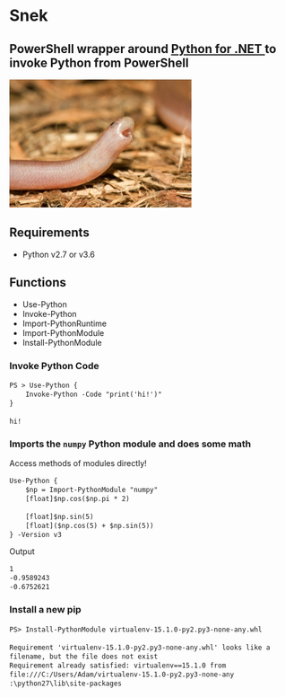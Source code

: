 # Snek

## PowerShell wrapper around [Python for .NET ](https://github.com/pythonnet/pythonnet) to invoke Python from PowerShell

![](./snek.jpg)

## Requirements

* Python v2.7 or v3.6

## Functions 

* Use-Python
* Invoke-Python
* Import-PythonRuntime
* Import-PythonModule
* Install-PythonModule

### Invoke Python Code

```
PS > Use-Python { 
    Invoke-Python -Code "print('hi!')" 
}
    
hi!
```

### Imports the `numpy` Python module and does some math

Access methods of modules directly! 

```
Use-Python {
    $np = Import-PythonModule "numpy"
    [float]$np.cos($np.pi * 2)

    [float]$np.sin(5)
    [float]($np.cos(5) + $np.sin(5))
} -Version v3
```

Output

```
1
-0.9589243
-0.6752621
```

### Install a new pip

```
PS> Install-PythonModule virtualenv-15.1.0-py2.py3-none-any.whl

Requirement 'virtualenv-15.1.0-py2.py3-none-any.whl' looks like a filename, but the file does not exist
Requirement already satisfied: virtualenv==15.1.0 from file:///C:/Users/Adam/virtualenv-15.1.0-py2.py3-none-any
:\python27\lib\site-packages
```
